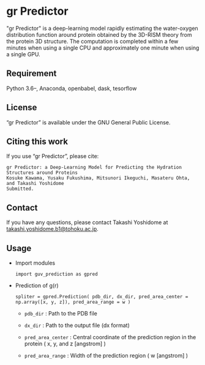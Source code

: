 gr Predictor 
====

"gr Predictor" is a deep-learning model rapidly estimating the water-oxygen distribution function around protein obtained by the 3D-RISM theory from the protein 3D structure. The computation is completed within a few minutes when using a single CPU and approximately one minute when using a single GPU.

## Requirement
Python 3.6–, Anaconda, openbabel, dask, tesorflow

## License
“gr Predictor” is available under the GNU General Public License.

## Citing this work
If you use “gr Predictor”, please cite:

```
gr Predictor: a Deep-Learning Model for Predicting the Hydration Structures around Proteins 
Kosuke Kawama, Yusaku Fukushima, Mitsunori Ikeguchi, Masateru Ohta, and Takashi Yoshidome
Submitted.
```
## Contact
If you have any questions, please contact Takashi Yoshidome at takashi.yoshidome.b1@tohoku.ac.jp.

## Usage

* Import modules

  `import guv_prediction as gpred`
  
* Prediction of g(r)

  `spliter = gpred.Prediction( pdb_dir, dx_dir, pred_area_center = np.array([x, y, z]), pred_area_range = w )`

  * `pdb_dir` : Path to the PDB file      
  
  * `dx_dir` : Path to the output file (dx format)
  
  * `pred_area_center` : Central coordinate of the prediction region in the protein ( x, y, and z [angstrom] ) 

  * `pred_area_range` : Width of the prediction region ( w [angstrom] )    
